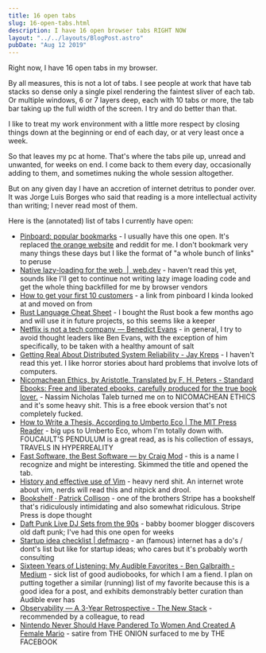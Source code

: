 ```yaml
---
title: 16 open tabs
slug: 16-open-tabs.html
description: I have 16 open browser tabs RIGHT NOW
layout: "../../layouts/BlogPost.astro"
pubDate: "Aug 12 2019"
---
```


Right now, I have 16 open tabs in my browser.

By all measures, this is not a lot of tabs. I see people at work that have tab stacks so dense only a single pixel rendering the faintest sliver of each tab. Or multiple windows, 6 or 7 layers deep, each with 10 tabs or more, the tab bar taking up the full width of the screen. I try and do better than that. 

I like to treat my work environment with a little more respect by closing things down at the beginning or end of each day, or at very least once a week.

So that leaves my pc at home. That's where the tabs pile up, unread and unwanted, for weeks on end. I come back to them every day, occasionally adding to them, and sometimes nuking the whole session altogether.

But on any given day I have an accretion of internet detritus to ponder over. It was Jorge Luis Borges who said that reading is a more intellectual activity than writing; I never read most of them.

Here is the (annotated) list of tabs I currently have open:

* [Pinboard: popular bookmarks](https://pinboard.in/popular/) - I usually have this one open. It's replaced [the orange website](http://n-gate.com/hackernews/) and reddit for me. I don't bookmark very many things these days but I like the format of "a whole bunch of links" to peruse
* [Native lazy-loading for the web  |  web.dev](https://web.dev/native-lazy-loading) - haven't read this yet, sounds like I'll get to continue not writing lazy image loading code and get the whole thing backfilled for me by browser vendors
* [How to get your first 10 customers](http://danshipper.com/nothing-happens-until-the-sale-is-made) - a link from pinboard I kinda looked at and moved on from
* [Rust Language Cheat Sheet](https://cheats.rs/) - I bought the Rust book a few months ago and will use it in future projects, so this seems like a keeper
* [Netflix is not a tech company — Benedict Evans](https://www.ben-evans.com/benedictevans/2019/7/31/Netflix) - in general, I try to avoid thought leaders like Ben Evans, with the exception of him specifically, to be taken with a healthy amount of salt
* [Getting Real About Distributed System Reliability - Jay Kreps](https://blog.empathybox.com/post/19574936361/getting-real-about-distributed-system-reliability) - I haven't read this yet. I like horror stories about hard problems that involve lots of computers.
* [Nicomachean Ethics, by Aristotle. Translated by F. H. Peters - Standard Ebooks: Free and liberated ebooks, carefully produced for the true book lover.](https://standardebooks.org/ebooks/aristotle/nicomachean-ethics/f-h-peters) - Nassim Nicholas Taleb turned me on to NICOMACHEAN ETHICS and it's some heavy shit. This is a free ebook version that's not completely fucked.
* [How to Write a Thesis, According to Umberto Eco | The MIT Press Reader](https://thereader.mitpress.mit.edu/umberto-eco-how-to-write-a-thesis/) - big ups to Umberto Eco, whom I'm totally down with. FOUCAULT'S PENDULUM is a great read, as is his collection of essays, TRAVELS IN HYPERREALITY
* [Fast Software, the Best Software — by Craig Mod](https://craigmod.com/essays/fast_software/) - this is a name I recognize and might be interesting. Skimmed the title and opened the tab.
* [History and effective use of Vim](https://begriffs.com/posts/2019-07-19-history-use-vim.html) - heavy nerd shit. An internet wrote about vim, nerds will read this and nitpick and drool.
* [Bookshelf · Patrick Collison](https://patrickcollison.com/bookshelf) - one of the brothers Stripe has a bookshelf that's ridiculously intimidating and also somewhat ridiculous. Stripe Press is dope thought
* [Daft Punk Live DJ Sets from the 90s](https://kottke.org/19/06/daft-punk-live-dj-sets-from-the-90s) - babby boomer blogger discovers old daft punk; I've had this one open for weeks
* [Startup idea checklist | defmacro](https://www.defmacro.org/2019/03/26/startup-checklist.html) - an (famous) internet has a do's / dont's list but like for startup ideas; who cares but it's probably worth consulting
* [Sixteen Years of Listening: My Audible Favorites - Ben Galbraith - Medium](https://medium.com/@bgalbs/sixteen-years-of-listening-my-audible-favorites-dc7386737cc5) - sick list of good audiobooks, for which I am a fiend. I plan on putting together a similar (running) list of my favorite because this is a good idea for a post, and exhibits demonstrably better curation than Audible ever has
* [Observability — A 3-Year Retrospective - The New Stack](https://thenewstack.io/observability-a-3-year-retrospective/) - recommended by a colleague, to read
* [Nintendo Never Should Have Pandered To Women And Created A Female Mario](https://ogn.theonion.com/nintendo-never-should-have-pandered-to-women-and-create-1837027540) - satire from THE ONION surfaced to me by THE FACEBOOK